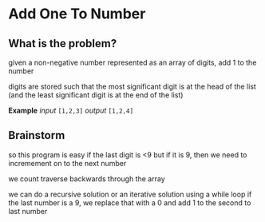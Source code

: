 # Add One To Number

## What is the problem?

given a non-negative number represented as an array of digits, add 1 to the number

digits are stored such that the most significant digit is at the head of the list (and the least significant digit is at the end of the list)

**Example**
_input_
`[1,2,3]`
_output_
`[1,2,4]`

## Brainstorm

so this program is easy if the last digit is <9
but if it is 9, then we need to incremement on to the next number

we count traverse backwards through the array

we can do a recursive solution or an iterative solution using a while loop
if the last number is a 9, we replace that with a 0 and add 1 to the second to last number
